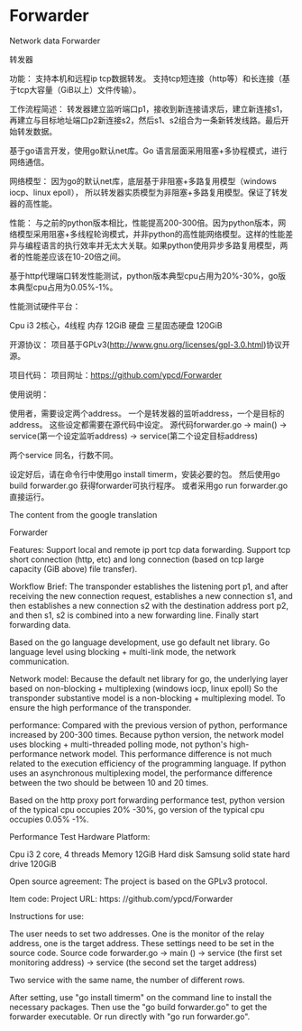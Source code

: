 # Forwarder
Network data Forwarder


转发器

功能：
支持本机和远程ip tcp数据转发。
支持tcp短连接（http等）和长连接（基于tcp大容量（GiB以上）文件传输）。

工作流程简述：
转发器建立监听端口p1，接收到新连接请求后，建立新连接s1，再建立与目标地址端口p2新连接s2，然后s1、s2组合为一条新转发线路。最后开始转发数据。

基于go语言开发，使用go默认net库。Go 语言层面采用阻塞+多协程模式，进行网络通信。

网络模型：
因为go的默认net库，底层基于非阻塞+多路复用模型（windows iocp、linux epoll），
所以转发器实质模型为非阻塞+多路复用模型。保证了转发器的高性能。

性能：
与之前的python版本相比，性能提高200-300倍。因为python版本，网络模型采用阻塞+多线程轮询模式，并非python的高性能网络模型。这样的性能差异与编程语言的执行效率并无太大关联。如果python使用异步多路复用模型，两者的性能差应该在10-20倍之间。

基于http代理端口转发性能测试，python版本典型cpu占用为20%-30%，go版本典型cpu占用为0.05%-1%。

性能测试硬件平台：

Cpu  i3  2核心，4线程
内存 12GiB
硬盘 三星固态硬盘 120GiB


开源协议：
项目基于GPLv3(http://www.gnu.org/licenses/gpl-3.0.html)协议开源。

项目代码：
项目网址：https://github.com/ypcd/Forwarder 

使用说明：

使用者，需要设定两个address。
一个是转发器的监听address，一个是目标的address。
这些设定都需要在源代码中设定。
源代码forwarder.go -> main() -> service(第一个设定监听address) -> service(第二个设定目标address)

两个service 同名，行数不同。

设定好后，请在命令行中使用go install timerm，安装必要的包。
然后使用go build forwarder.go 获得forwarder可执行程序。
或者采用go run forwarder.go 直接运行。


The content from the google translation

Forwarder

Features:
Support local and remote ip port tcp data forwarding.
Support tcp short connection (http, etc) and long connection (based on tcp large capacity (GiB above) file transfer).

Workflow Brief:
The transponder establishes the listening port p1, and after receiving the new connection request, establishes a new connection s1, and then establishes a new connection s2 with the destination address port p2, and then s1, s2 is combined into a new forwarding line. Finally start forwarding data.

Based on the go language development, use go default net library. Go language level using blocking + multi-link mode, the network communication.

Network model:
Because the default net library for go, the underlying layer based on non-blocking + multiplexing (windows iocp, linux epoll)
So the transponder substantive model is a non-blocking + multiplexing model. To ensure the high performance of the transponder.

performance:
Compared with the previous version of python, performance increased by 200-300 times. Because python version, the network model uses blocking + multi-threaded polling mode, not python's high-performance network model. This performance difference is not much related to the execution efficiency of the programming language. If python uses an asynchronous multiplexing model, the performance difference between the two should be between 10 and 20 times.

Based on the http proxy port forwarding performance test, python version of the typical cpu occupies 20% -30%, go version of the typical cpu occupies 0.05% -1%.

Performance Test Hardware Platform:

Cpu i3 2 core, 4 threads
Memory 12GiB
Hard disk Samsung solid state hard drive 120GiB


Open source agreement:
The project is based on the GPLv3 protocol.

Item code:
Project URL: https: //github.com/ypcd/Forwarder

Instructions for use:

The user needs to set two addresses.
One is the monitor of the relay address, one is the target address.
These settings need to be set in the source code.
Source code forwarder.go -> main () -> service (the first set monitoring address) -> service (the second set the target address)

Two service with the same name, the number of different rows.

After setting, use "go install timerm" on the command line to install the necessary packages.
Then use the "go build forwarder.go" to get the forwarder executable.
Or run directly with "go run forwarder.go".

